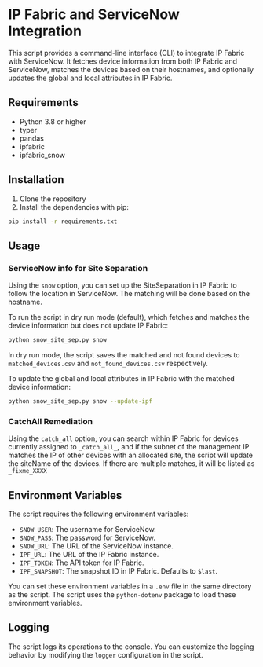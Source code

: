 # IP Fabric and ServiceNow Integration

This script provides a command-line interface (CLI) to integrate IP Fabric with ServiceNow. It fetches device information from both IP Fabric and ServiceNow, matches the devices based on their hostnames, and optionally updates the global and local attributes in IP Fabric.

## Requirements

- Python 3.8 or higher
- typer
- pandas
- ipfabric
- ipfabric_snow

## Installation

1. Clone the repository
2. Install the dependencies with pip:

```bash
pip install -r requirements.txt
```

## Usage

### ServiceNow info for Site Separation

Using the `snow` option, you can set up the SiteSeparation in IP Fabric to follow the location in ServiceNow. The matching will be done based on the hostname.

To run the script in dry run mode (default), which fetches and matches the device information but does not update IP Fabric:

```bash
python snow_site_sep.py snow
```

In dry run mode, the script saves the matched and not found devices to `matched_devices.csv` and `not_found_devices.csv` respectively.

To update the global and local attributes in IP Fabric with the matched device information:

```bash
python snow_site_sep.py snow --update-ipf
```

### CatchAll Remediation

Using the `catch_all` option, you can search within IP Fabric for devices currently assigned to `_catch_all_`, and
if the subnet of the management IP matches the IP of other devices with an allocated site, the script will update
the siteName of the devices.
If there are multiple matches, it will be listed as `_fixme_XXXX`

## Environment Variables

The script requires the following environment variables:

- `SNOW_USER`: The username for ServiceNow.
- `SNOW_PASS`: The password for ServiceNow.
- `SNOW_URL`: The URL of the ServiceNow instance.
- `IPF_URL`: The URL of the IP Fabric instance.
- `IPF_TOKEN`: The API token for IP Fabric.
- `IPF_SNAPSHOT`: The snapshot ID in IP Fabric. Defaults to `$last`.

You can set these environment variables in a `.env` file in the same directory as the script. The script uses the `python-dotenv` package to load these environment variables.

## Logging

The script logs its operations to the console. You can customize the logging behavior by modifying the `logger` configuration in the script.
